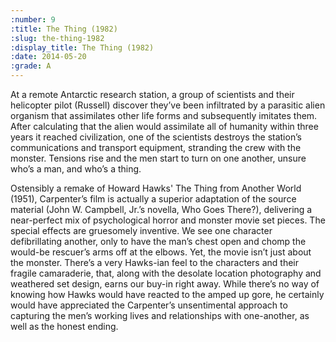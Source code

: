 ```yaml
---
:number: 9
:title: The Thing (1982)
:slug: the-thing-1982
:display_title: The Thing (1982)
:date: 2014-05-20
:grade: A
---
```

At a remote Antarctic research station, a group of scientists and their helicopter pilot (Russell) discover they’ve been infiltrated by a parasitic alien organism that assimilates other life forms and subsequently imitates them. After calculating that the alien would assimilate all of humanity within three years it reached civilization, one of the scientists destroys the station’s communications and transport equipment, stranding the crew with the monster. Tensions rise and the men start to turn on one another, unsure who’s a man, and who’s a thing.

Ostensibly a remake of Howard Hawks' The Thing from Another World (1951), Carpenter’s film is actually a superior adaptation of the source material (John W. Campbell, Jr.’s novella, Who Goes There?), delivering a near-perfect mix of psychological horror and monster movie set pieces. The special effects are gruesomely inventive. We see one character defibrillating another, only to have the man’s chest open and chomp the would-be rescuer’s arms off at the elbows. Yet, the movie isn’t just about the monster. There’s a very Hawks-ian feel to the characters and their fragile camaraderie, that, along with the desolate location photography and weathered set design, earns our buy-in right away. While there’s no way of knowing how Hawks would have reacted to the amped up gore, he certainly would have appreciated the Carpenter’s unsentimental approach to capturing the men’s working lives and relationships with one-another, as well as the honest ending.